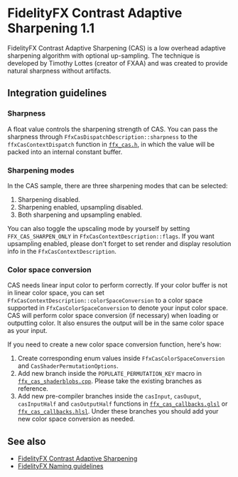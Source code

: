 <!-- @page page_techniques_contrast-adaptive-sharpening FidelityFX Contrast Adaptive Sharpening 1.1 -->

<h1>FidelityFX Contrast Adaptive Sharpening 1.1</h1>

FidelityFX Contrast Adaptive Sharpening (CAS) is a low overhead adaptive sharpening algorithm with optional up-sampling. The technique is developed by Timothy Lottes (creator of FXAA) and was created to provide natural sharpness without artifacts.

<h2>Integration guidelines</h2>

<h3>Sharpness</h3>

A float value controls the sharpening strength of CAS. You can pass the sharpness through `FfxCasDispatchDescription::sharpness` to the `ffxCasContextDispatch` function in [`ffx_cas.h`](../../sdk/include/FidelityFX/host/ffx_cas.h), in which the value will be packed into an internal constant buffer.

<h3>Sharpening modes</h3>

In the CAS sample, there are three sharpening modes that can be selected:

1. Sharpening disabled.
2. Sharpening enabled, upsampling disabled.
3. Both sharpening and upsampling enabled.

You can also toggle the upscaling mode by yourself by setting `FFX_CAS_SHARPEN_ONLY` in `FfxCasContextDescription::flags`. If you want upsampling enabled, please don't forget to set render and display resolution info in the `FfxCasContextDescription`.

<h3>Color space conversion</h3>

CAS needs linear input color to perform correctly. If your color buffer is not in linear color space, you can set `FfxCasContextDescription::colorSpaceConversion` to a color space supported in `FfxCasColorSpaceConversion` to denote your input color space. CAS will perform color space conversion (if necessary) when loading or outputting color. It also ensures the output will be in the same color space as your input. 

If you need to create a new color space conversion function, here's how:

1.  Create corresponding enum values inside `FfxCasColorSpaceConversion` and `CasShaderPermutationOptions`.
2. Add new branch inside the `POPULATE_PERMUTATION_KEY` macro in [`ffx_cas_shaderblobs.cpp`](../../sdk/src/backends/shared/blob_accessors/ffx_cas_shaderblobs.cpp). Please take the existing branches as reference.
3. Add new pre-compiler branches inside the `casInput`, `casOuput`, `casInputHalf` and `casOutputHalf` functions in [`ffx_cas_callbacks.glsl`](../../sdk/include/FidelityFX/gpu/cas/ffx_cas_callbacks_glsl.h) or [`ffx_cas_callbacks.hlsl`](../../sdk/include/FidelityFX/gpu/cas/ffx_cas_callbacks_hlsl.h). Under these branches you should add your new color space conversion as needed.

<h2>See also</h2>

- [FidelityFX Contrast Adaptive Sharpening](../samples/contrast-adaptive-sharpening.md)
- [FidelityFX Naming guidelines](../getting-started/naming-guidelines.md)
